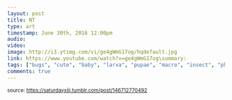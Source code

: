 ```yaml
---
layout: post
title: NT
type: art
timestamp: June 30th, 2016 12:00pm
audio: 
video: 
image: http://i3.ytimg.com/vi/ge4gWmG17og/hqdefault.jpg
link: https://www.youtube.com/watch?v=ge4gWmG17og\summary: 
tags: ["bugs", "cute", "baby", "larva", "pupae", "macro", "insect", "photography", "art"]
comments: true
---
```

  
<small>source: https://saturdayxiii.tumblr.com/post/146712770492</small>